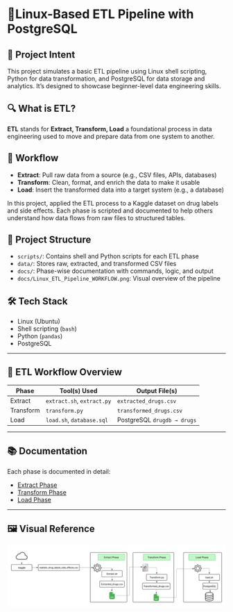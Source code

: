 # 🧪Linux-Based ETL Pipeline with PostgreSQL

## 📌 Project Intent
This project simulates a basic ETL pipeline using Linux shell scripting, Python for data transformation, and PostgreSQL for data storage and analytics. It’s designed to showcase beginner-level data engineering skills.

## 🔍 What is ETL?

**ETL** stands for **Extract, Transform, Load** a foundational process in data engineering used to move and prepare data from one system to another.

## 🧭 Workflow
- **Extract**: Pull raw data from a source (e.g., CSV files, APIs, databases)
- **Transform**: Clean, format, and enrich the data to make it usable
- **Load**: Insert the transformed data into a target system (e.g., a database)

In this project, applied the ETL process to a Kaggle dataset on drug labels and side effects. Each phase is scripted and documented to help others understand how data flows from raw files to structured tables.

## 📁 Project Structure

- `scripts/`: Contains shell and Python scripts for each ETL phase  
- `data/`: Stores raw, extracted, and transformed CSV files  
- `docs/`: Phase-wise documentation with commands, logic, and output
- `docs/Linux_ETL_Pipeline_WORKFLOW.png`: Visual overview of the pipeline

## 🛠️ Tech Stack
- Linux (Ubuntu)
- Shell scripting (`bash`)
- Python (`pandas`)
- PostgreSQL
---

## 🚀 ETL Workflow Overview

| Phase         | Tool(s) Used                  | Output File(s)              |
|---------------|-------------------------------|-----------------------------|
| Extract       | `extract.sh`, `extract.py`    | `extracted_drugs.csv`       |
| Transform     | `transform.py`                | `transformed_drugs.csv`     |
| Load          | `load.sh`, `database.sql`     | PostgreSQL `drugdb → drugs` |

---

## 📚 Documentation
Each phase is documented in detail:

- [Extract Phase](docs/Extract_Phase.md)  
- [Transform Phase](docs/Transform_Phase.md)  
- [Load Phase](docs/Load_Phase.md)
---

## 🖼️ Visual Reference

![ETL Workflow](docs/Linux_ETL_Pipeline_WORKFLOW.png)
